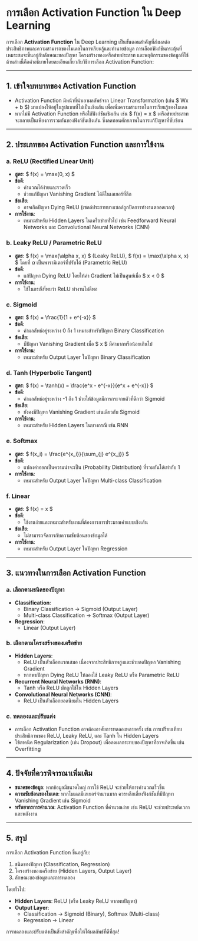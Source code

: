 # การเลือก Activation Function ใน Deep Learning

การเลือก **Activation Function** ใน Deep Learning เป็นขั้นตอนสำคัญที่ส่งผลต่อประสิทธิภาพและความสามารถของโมเดลในการเรียนรู้และทำนายข้อมูล การเลือกฟังก์ชันกระตุ้นที่เหมาะสมจะขึ้นอยู่กับลักษณะของปัญหา โครงสร้างของเครือข่ายประสาท และพฤติกรรมของข้อมูลที่ใช้ ด้านล่างนี้คือคำอธิบายโดยละเอียดเกี่ยวกับวิธีการเลือก Activation Function:

---

## 1. เข้าใจบทบาทของ Activation Function
- Activation Function มีหน้าที่นำเอาผลลัพธ์จาก Linear Transformation (เช่น $ Wx + b $) มาแปลงให้อยู่ในรูปแบบที่ไม่เป็นเชิงเส้น เพื่อเพิ่มความสามารถในการเรียนรู้ของโมเดล
- หากไม่มี Activation Function หรือใช้ฟังก์ชันเชิงเส้น เช่น $ f(x) = x $ เครือข่ายประสาทจะกลายเป็นเพียงการรวมกันของฟังก์ชันเชิงเส้น ซึ่งลดทอนศักยภาพในการแก้ปัญหาที่ซับซ้อน

---

## 2. ประเภทของ Activation Function และการใช้งาน

### a. **ReLU (Rectified Linear Unit)**  
- **สูตร**: $ f(x) = \max(0, x) $
- **ข้อดี**:
  - คำนวณได้ง่ายและรวดเร็ว
  - ช่วยแก้ปัญหา Vanishing Gradient ได้ดีในเลเยอร์ที่ลึก
- **ข้อเสีย**:
  - อาจเกิดปัญหา Dying ReLU (เซลล์ประสาทบางเซลล์ถูกปิดการทำงานตลอดเวลา)
- **การใช้งาน**:
  - เหมาะสำหรับ Hidden Layers ในเครือข่ายทั่วไป เช่น Feedforward Neural Networks และ Convolutional Neural Networks (CNN)

### b. **Leaky ReLU / Parametric ReLU**  
- **สูตร**: $ f(x) = \max(\alpha x, x) $ (Leaky ReLU), $ f(x) = \max(\alpha x, x) $ โดยที่ $\alpha$ เป็นพารามิเตอร์ที่ปรับได้ (Parametric ReLU)
- **ข้อดี**:
  - แก้ปัญหา Dying ReLU โดยให้ค่า Gradient ไม่เป็นศูนย์เมื่อ $ x < 0 $
- **การใช้งาน**:
  - ใช้ในกรณีที่พบว่า ReLU ทำงานไม่ดีพอ

### c. **Sigmoid**  
- **สูตร**: $ f(x) = \frac{1}{1 + e^{-x}} $
- **ข้อดี**:
  - ค่าผลลัพธ์อยู่ระหว่าง 0 ถึง 1 เหมาะสำหรับปัญหา Binary Classification
- **ข้อเสีย**:
  - มีปัญหา Vanishing Gradient เมื่อ $ x $ มีค่ามากหรือน้อยเกินไป
- **การใช้งาน**:
  - เหมาะสำหรับ Output Layer ในปัญหา Binary Classification

### d. **Tanh (Hyperbolic Tangent)**  
- **สูตร**: $ f(x) = \tanh(x) = \frac{e^x - e^{-x}}{e^x + e^{-x}} $
- **ข้อดี**:
  - ค่าผลลัพธ์อยู่ระหว่าง -1 ถึง 1 ช่วยให้ข้อมูลมีการกระจายตัวที่ดีกว่า Sigmoid
- **ข้อเสีย**:
  - ยังคงมีปัญหา Vanishing Gradient เช่นเดียวกับ Sigmoid
- **การใช้งาน**:
  - เหมาะสำหรับ Hidden Layers ในบางกรณี เช่น RNN

### e. **Softmax**  
- **สูตร**: $ f(x_i) = \frac{e^{x_i}}{\sum_{j} e^{x_j}} $
- **ข้อดี**:
  - แปลงค่าออกเป็นความน่าจะเป็น (Probability Distribution) ที่รวมกันได้เท่ากับ 1
- **การใช้งาน**:
  - เหมาะสำหรับ Output Layer ในปัญหา Multi-class Classification

### f. **Linear**  
- **สูตร**: $ f(x) = x $
- **ข้อดี**:
  - ใช้งานง่ายและเหมาะสำหรับงานที่ต้องการการประมาณค่าแบบเชิงเส้น
- **ข้อเสีย**:
  - ไม่สามารถจัดการกับความซับซ้อนของข้อมูลได้
- **การใช้งาน**:
  - เหมาะสำหรับ Output Layer ในปัญหา Regression

---

## 3. แนวทางในการเลือก Activation Function

### a. เลือกตามชนิดของปัญหา
- **Classification**:
  - Binary Classification → Sigmoid (Output Layer)
  - Multi-class Classification → Softmax (Output Layer)
- **Regression**:
  - Linear (Output Layer)

### b. เลือกตามโครงสร้างของเครือข่าย
- **Hidden Layers**:
  - ReLU เป็นตัวเลือกแรกเสมอ เนื่องจากประสิทธิภาพสูงและช่วยลดปัญหา Vanishing Gradient
  - หากพบปัญหา Dying ReLU ให้ลองใช้ Leaky ReLU หรือ Parametric ReLU
- **Recurrent Neural Networks (RNN)**:
  - Tanh หรือ ReLU มักถูกใช้ใน Hidden Layers
- **Convolutional Neural Networks (CNN)**:
  - ReLU เป็นตัวเลือกยอดนิยมใน Hidden Layers

### c. ทดลองและปรับแต่ง
- การเลือก Activation Function อาจต้องอาศัยการทดลองหลายครั้ง เช่น การเปรียบเทียบประสิทธิภาพของ ReLU, Leaky ReLU, และ Tanh ใน Hidden Layers
- ใช้เทคนิค Regularization (เช่น Dropout) เพื่อลดผลกระทบของปัญหาที่อาจเกิดขึ้น เช่น Overfitting

---

## 4. ปัจจัยที่ควรพิจารณาเพิ่มเติม
- **ขนาดของข้อมูล**: หากข้อมูลมีขนาดใหญ่ การใช้ ReLU จะช่วยให้การคำนวณเร็วขึ้น
- **ความซับซ้อนของโมเดล**: หากโมเดลมีเลเยอร์จำนวนมาก ควรหลีกเลี่ยงฟังก์ชันที่มีปัญหา Vanishing Gradient เช่น Sigmoid
- **ทรัพยากรการคำนวณ**: Activation Function ที่คำนวณง่าย เช่น ReLU จะช่วยประหยัดเวลาและพลังงาน

---

## 5. สรุป
การเลือก Activation Function ขึ้นอยู่กับ:
1. ชนิดของปัญหา (Classification, Regression)
2. โครงสร้างของเครือข่าย (Hidden Layers, Output Layer)
3. ลักษณะของข้อมูลและการทดลอง

โดยทั่วไป:
- **Hidden Layers**: ReLU (หรือ Leaky ReLU หากพบปัญหา)
- **Output Layer**:
  - Classification → Sigmoid (Binary), Softmax (Multi-class)
  - Regression → Linear

การทดลองและปรับแต่งเป็นสิ่งสำคัญเพื่อให้ได้ผลลัพธ์ที่ดีที่สุด!
